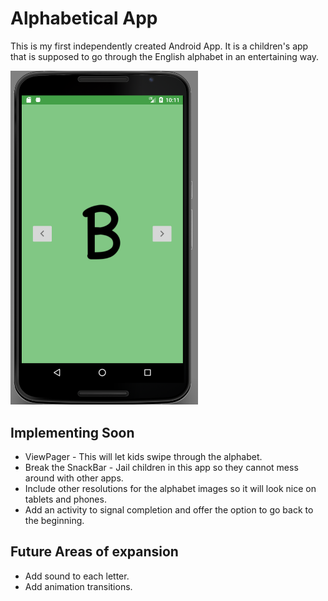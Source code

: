 # Alphabetical App

This is my first independently created Android App. It is a children's app that is supposed to go through the English alphabet in an entertaining way. 

<img src="pics/AlphabeticalScreenShot.png" alt="Application Screenshot of Letter B" width="300">

## Implementing Soon
* ViewPager - This will let kids swipe through the alphabet.
* Break the SnackBar - Jail children in this app so they cannot mess around with other apps.
* Include other resolutions for the alphabet images so it will look nice on tablets and phones.
* Add an activity to signal completion and offer the option to go back to the
beginning.

## Future Areas of expansion 
* Add sound to each letter.
* Add animation transitions.

